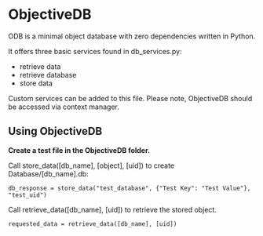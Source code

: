 # ObjectiveDB

ODB is a minimal object database with zero dependencies written in Python. 

It offers three basic services found in db_services.py:

- retrieve data
- retrieve database
- store data

Custom services can be added to this file. Please note, ObjectiveDB should be accessed via context manager.

## Using ObjectiveDB

**Create a test file in the ObjectiveDB folder.**

Call store_data([db_name], [object], [uid]) to create Database/[db_name].db:

`db_response = store_data("test_database", {"Test Key": "Test Value"}, "test_uid")`

Call retrieve_data([db_name], [uid]) to retrieve the stored object.

`requested_data = retrieve_data([db_name], [uid])`
